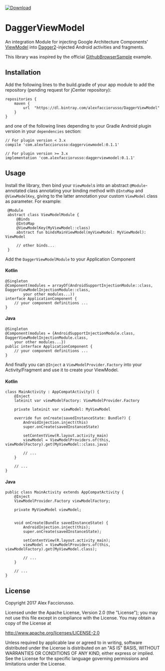  [ ![Download](https://api.bintray.com/packages/alexfacciorusso/DaggerViewModel/daggerviewmodel/images/download.svg) ](https://bintray.com/alexfacciorusso/DaggerViewModel/daggerviewmodel/_latestVersion)

# DaggerViewModel

An integration Module for injecting Google Architecture Components' [ViewModel][viewmodel] into
[Dagger2][dagger2]-injected Android activities and fragments.

This library was inspired by the official [GithubBrowserSample][GithubBrowserSample] example.

## Installation

Add the following lines to the build.gradle of your app module to add the repository (pending
request for jCenter repository):

    repositories {
        maven {
            url  "https://dl.bintray.com/alexfacciorusso/DaggerViewModel" 
        }
    }
    
and one of the following lines depending to your Gradle Android plugin version in your
`dependencies` section:

    // For plugin version < 3.x
    compile 'com.alexfacciorusso:daggerviewmodel:0.1.1'
    
    // For plugin version >= 3.x
    implementation 'com.alexfacciorusso:daggerviewmodel:0.1.1'

## Usage

Install the library, then bind your `ViewModel`s into an abstract `@Module`-annotated class 
annotating your binding method with `@IntoMap` and `@ViewModelKey`, giving to the latter
annotation your custom `ViewModel` class as parameter.
For example:

     @Module
     abstract class ViewModelModule {
         @Binds
         @IntoMap
         @ViewModelKey(MyViewModel::class)
         abstract fun bindsMainViewModel(myViewModel: MyViewModel): ViewModel
         
         // other binds...
     }
 
Add the `DaggerViewModelModule` to your Application Component

#### Kotlin

    @Singleton
    @Component(modules = arrayOf(AndroidSupportInjectionModule::class, DaggerViewModelInjectionModule::class,
            your other modules...))
    interface ApplicationComponent {
        // your component definitions ...
    }

#### Java
        
    @Singleton
    @Component(modules = {AndroidSupportInjectionModule.class, DaggerViewModelInjectionModule.class, 
        your other modules...})
    public interface ApplicationComponent {
        // your component definitions ...
    }
    
And finally you can `@Inject` a `ViewModelProvider.Factory` into your Activity/Fragment and use it
to create your ViewModel.
 
#### Kotlin
    
    class MainActivity : AppCompatActivity() {
        @Inject
        lateinit var viewModelFactory: ViewModelProvider.Factory
        
        private lateinit var viewModel: MyViewModel
        
        override fun onCreate(savedInstanceState: Bundle?) {
            AndroidInjection.inject(this)
            super.onCreate(savedInstanceState)
            
            setContentView(R.layout.activity_main)
            viewModel = ViewModelProviders.of(this, viewModelFactory).get(MyViewModel::class.java)
            
            // ...
        }
        
        // ...
    }
    
#### Java

    public class MainActivity extends AppCompatActivity {
        @Inject
        ViewModelProvider.Factory viewModelFactory;
            
        private MyViewModel viewModel;
        
        
        void onCreate(Bundle savedInstanceState) {
            AndroidInjection.inject(this);
            super.onCreate(savedInstanceState);
            
            setContentView(R.layout.activity_main);
            viewModel = ViewModelProviders.of(this, viewModelFactory).get(MyViewModel.class);
            
            // ...
        }
        
        // ...
    }

## License

Copyright 2017 Alex Facciorusso.

Licensed under the Apache License, Version 2.0 (the "License");
you may not use this file except in compliance with the License.
You may obtain a copy of the License at

   http://www.apache.org/licenses/LICENSE-2.0

Unless required by applicable law or agreed to in writing, software
distributed under the License is distributed on an "AS IS" BASIS,
WITHOUT WARRANTIES OR CONDITIONS OF ANY KIND, either express or implied.
See the License for the specific language governing permissions and
limitations under the License.


[viewmodel]: https://developer.android.com/topic/libraries/architecture/viewmodel.html
[dagger2]: https://google.github.io/dagger/
[GithubBrowserSample]: https://github.com/googlesamples/android-architecture-components/tree/master/GithubBrowserSample